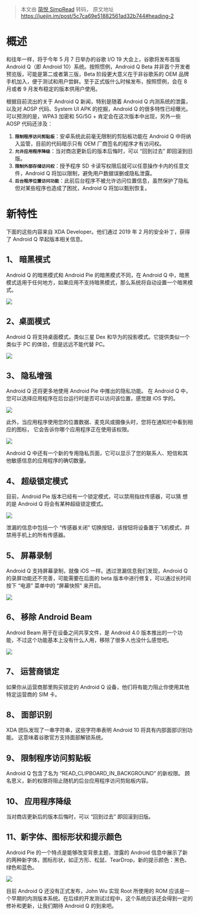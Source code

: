 > 本文由 [简悦 SimpRead](http://ksria.com/simpread/) 转码， 原文地址 https://juejin.im/post/5c7ca69e51882561ad32b744#heading-2

概述
==

和往年一样，将于今年 5 月 7 日举办的谷歌 I/O 19 大会上，谷歌将发布首版 Android Q（即 Android 10）系统。按照惯例，Android Q Beta 并非首个开发者预览版，可能是第二或者第三版，Beta 阶段更大意义在于非谷歌系的 OEM 品牌手机加入，便于测试和用户尝鲜。至于正式版什么时候发布，按照惯例，会在 8 月或者 9 月发布稳定的版本供用户使用。

根据目前流出的关于 Android Q 新闻，特别是随着 Android Q 内测系统的泄露，以及对 AOSP 代码、System UI APK 的挖掘，Android Q 的很多特性已经曝光。可以预测的是，WPA3 加密和 5G/5G + 肯定会在这次版本中出现，另外一些 AOSP 代码还涉及：

1.  **`限制程序访问剪贴板`**：安卓系统此前毫无限制的剪贴板功能在 Android Q 中将纳入监管，目前的代码暗示只有 OEM 厂商签名的程序才有访问权。
2.  **`允许应用程序降级`**：当对商店更新后的版本后悔时，可以 “回到过去” 即回滚到旧版。
3.  **`限制外部存储访问权`**：授予程序 SD 卡读写权限后就可以任意操作卡内的任意文件，Android Q 将加以限制，避免用户数据误删或隐私泄露。
4.  **`后台程序位置访问功能`**：此前后台程序不被允许访问位置信息，虽然保护了隐私但对某些程序也造成了困扰，Android Q 将加以甄别恢复。

新特性
===

下面的这些内容来自 XDA Developer。他们通过 2019 年 2 月的安全补丁，获得了 Android Q 早起版本相关信息。

1、 暗黑模式
-------

Android Q 的暗黑模式和 Android Pie 的暗黑模式不同，在 Android Q 中，暗黑模式适用于任何地方，如果应用不支持暗黑模式，那么系统将自动设置一个暗黑模式。

![](https://user-gold-cdn.xitu.io/2019/3/4/16946ead2d383816?imageView2/0/w/1280/h/960/format/webp/ignore-error/1)

2、桌面模式
------

Android Q 将支持桌面模式，类似三星 Dex 和华为的投影模式。它提供类似一个类似于 PC 的体验，但是远远不能代替 PC。

![](https://user-gold-cdn.xitu.io/2019/3/4/16946ead2d14a80c?imageView2/0/w/1280/h/960/format/webp/ignore-error/1)

3、 隐私增强
-------

Android Q 还将更多地使用 Android Pie 中推出的隐私功能。 在 Android Q 中，您可以选择应用程序在后台运行时是否可以访问该位置，感觉跟 iOS 学的。

![](https://user-gold-cdn.xitu.io/2019/3/4/16946ead2d44a106?imageView2/0/w/1280/h/960/format/webp/ignore-error/1)

此外，当应用程序使用您的位置数据、麦克风或摄像头时，您将在通知栏中看到相应的图标， 它会告诉你哪个应用程序正在使用该权限。

![](https://user-gold-cdn.xitu.io/2019/3/4/16946ead2f6a31b9?imageView2/0/w/1280/h/960/format/webp/ignore-error/1)

Android Q 中还有一个新的专用隐私页面，它可以显示了您的联系人、短信和其他敏感信息的应用程序的确切数量。

4、 超级锁定模式
---------

目前，Android Pie 版本已经有一个锁定模式，可以禁用指纹传感器，可以猜 想的是 Android Q 将会有某种超级锁定模式。

![](https://user-gold-cdn.xitu.io/2019/3/4/16946ead2d2807ef?imageView2/0/w/1280/h/960/format/webp/ignore-error/1)

泄漏的信息中包括一个 “传感器关闭” 切换按钮，该按钮将设备置于飞机模式，并禁用手机上的所有传感器。

5、 屏幕录制
-------

Android Q 支持屏幕录制，就像 iOS 一样。透过泄漏信息我们发现，Android Q 的录屏功能还不完善，可能需要在后面的 beta 版本中进行修复，可以通过长时间按下 “电源” 菜单中的 “屏幕快照” 来开启。

![](https://user-gold-cdn.xitu.io/2019/3/4/16946ead2f66e2dc?imageView2/0/w/1280/h/960/format/webp/ignore-error/1)

6、 移除 Android Beam
------------------

Android Beam 用于在设备之间共享文件，是 Android 4.0 版本推出的一个功能，不过这个功能基本上没有什么人用，移除了很多人也没什么感觉吧。

![](https://user-gold-cdn.xitu.io/2019/3/4/16946ead63a0be4e?imageView2/0/w/1280/h/960/format/webp/ignore-error/1)

7、 运营商锁定
--------

如果你从运营商那里购买锁定的 Android Q 设备，他们将有能力阻止你使用其他特定运营商的 SIM 卡。

8、 面部识别
-------

XDA 团队发现了一串字符串，这些字符串表明 Android 10 将具有内部面部识别功能。 这意味着谷歌官方支持面部解锁系统。

9、 限制程序访问剪贴板
------------

Android Q 包含了名为 “READ_CLIPBOARD_IN_BACKGROUND” 的新权限。 顾名思义，新的权限将阻止随机的后台应用程序访问剪贴板内容。

10、 应用程序降级
----------

当对商店更新后的版本后悔时，可以 “回到过去” 即回滚到旧版。

11、新字体、图标形状和提示颜色
----------------

Android Pie 的一个特点是能够改变背景主题，泄露的 Android 信息中展示了新的两种新字体，图标形状，如正方形、松鼠、TearDrop，新的提示颜色：黑色、绿色和蓝色。

![](https://user-gold-cdn.xitu.io/2019/3/4/16946ead610293b1?imageView2/0/w/1280/h/960/format/webp/ignore-error/1)

目前 Android Q 还没有正式发布，John Wu 实现 Root 所使用的 ROM 应该是一个早期的内测版本系统。在后续的开发测试过程中，这个系统应该还会得到一定的修补和更新，让我们期待 Android Q 的到来吧。